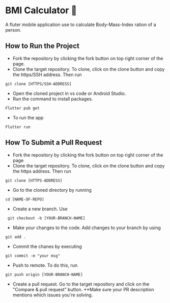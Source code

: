 


# BMI Calculator 💪

A fluter mobile application use to calculate Body-Mass-Index ration of a person.

## How to Run the Project

- Fork the repository by clicking the fork button on top right corner of the page.
- Clone the target repository. To clone, click on the clone button and copy the https/SSH address. Then run

 <pre><code>git clone [HTTPS/SSH-ADDRESS]</code></pre>
- Open the cloned project in vs code or Android Studio.
- Run the command to install packages.
 <pre><code>Flutter pub get</code></pre>
- To run the app 
<pre><code>Flutter run </code></pre>
## How To Submit a Pull Request

- Fork the repository by clicking the fork button on top right corner of the page
- Clone the target repository. To clone, click on the clone button and copy the https address. Then run
<pre><code>git clone [HTTPS-ADDRESS]</code></pre>
- Go to the cloned directory by running
<pre><code>cd [NAME-OF-REPO]</code></pre>
- Create a new branch. Use
<pre><code> git checkout -b [YOUR-BRANCH-NAME]</code></pre>
- Make your changes to the code. Add changes to your branch by using
<pre><code>git add .</code></pre>
- Commit the chanes by executing
<pre><code>git commit -m "your msg"</code></pre>
- Push to remote. To do this, run
<pre><code>git push origin [YOUR-BRANCH-NAME]</code></pre>
- Create a pull request. Go to the target repository and click on the "Compare & pull request" button. **Make sure your PR description mentions which issues you're solving.

 